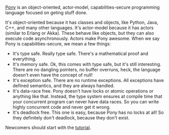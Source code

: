 [Pony](http://www.ponylang.org) is an object-oriented, actor-model, capabilities-secure programming language focused on geting stuff done.

It's object-oriented because it has classes and objects, like Python, Java, C++, and many other languages. It's actor-model because it has actors (similar to Erlang or Akka). These behave like objects, but they can also execute code asynchronously. Actors make Pony awesome.
When we say Pony is capabilities-secure, we mean a few things:

- It's type safe. Really type safe. There's a mathematical proof and everything.
- It's memory safe. Ok, this comes with type safe, but it's still interesting. There are no dangling pointers, no buffer overruns, heck, the language doesn't even have the concept of null!
- It's exception safe. There are no runtime exceptions. All exceptions have defined semantics, and they are always handled.
- It's data-race free. Pony doesn't have locks or atomic operations or anything like that. Instead, the type system ensures at compile time that your concurrent program can never have data races. So you can write highly concurrent code and never get it wrong.
- It's deadlock free. This one is easy, because Pony has no locks at all! So they definitely don't deadlock, because they don't exist.

Newcomers should start with the [tutorial](https://tutorial.ponylang.org/).
